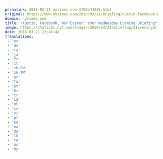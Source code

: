 ```yaml
---
permalink: 2018-03-21-nytimes.com-1700344259.html
original: https://www.nytimes.com/2018/03/21/briefing/austin-facebook-noreaster.html?partner=rss&amp;emc=rss
domain: nytimes.com
title: "Austin, Facebook, Nor’Easter: Your Wednesday Evening Briefing"
image: https://static01.nyt.com/images/2018/03/21/briefing/21Eveningbriefing-promo/21Eveningbriefing-promo-mediumThreeByTwo440.jpg
date: 2018-03-21 23:48:42
translations: 
 - 'es'
 - 'de'
 - 'ru'
 - 'ja'
 - 'fr'
 - 'it'
 - 'zh-CN'
 - 'zh-TW'
 - 'ar'
 - 'fa'
 - 'pt'
 - 'hi'
 - 'tr'
 - 'id'
 - 'nl'
 - 'sv'
 - 'vi'
 - 'pl'
 - 'ko'
 - 'no'
 - 'da'
 - 'th'
 - 'ta'
 - 'ms'
 - 'hy'
---
```


